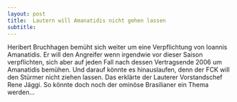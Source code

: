 ```yaml
---
layout: post
title:  Lautern will Amanatidis nicht gehen lassen
subtitle:  
---
```


Heribert Bruchhagen bemüht sich weiter um eine Verpflichtung von Ioannis Amanatidis. Er will den Angreifer wenn irgendwie vor dieser Saison verpflichten, sich aber auf jeden Fall nach dessen Vertragsende 2006 um Amanatidis bemühen. Und darauf könnte es hinauslaufen, denn der FCK will den Stürmer nicht ziehen lassen. Das erklärte der Lauterer Vorstandschef Rene Jäggi. So könnte doch noch der ominöse Brasilianer ein Thema werden...


